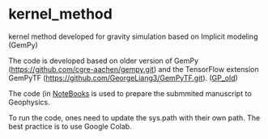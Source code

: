 # kernel_method
kernel method developed for gravity simulation based on Implicit modeling (GemPy)

The code is developed based on older version of GemPy (https://github.com/cgre-aachen/gempy.git) and the TensorFlow extension GemPyTF (https://github.com/GeorgeLiang3/GemPyTF.git). ([GP_old](https://github.com/GeorgeLiang3/kernel_method/tree/main/GP_old)) 

The code (in [NoteBooks](kernel_method/NoteBooks) is used to prepare the submmited manuscript to Geophysics.

To run the code, ones need to update the sys.path with their own path. The best practice is to use Google Colab.
